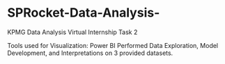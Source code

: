 # SPRocket-Data-Analysis-

KPMG Data Analysis Virtual Internship Task 2

Tools used for Visualization: Power BI
Performed Data Exploration, Model Development, and Interpretations on 3 provided datasets.
